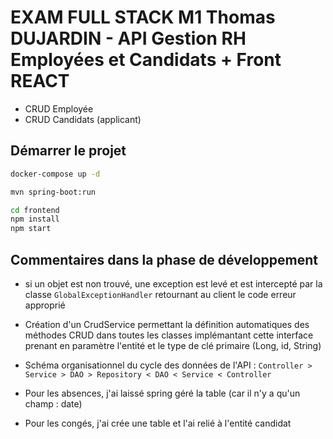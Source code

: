 # EXAM FULL STACK M1 Thomas DUJARDIN - API Gestion RH Employées et Candidats + Front REACT

- CRUD Employée
- CRUD Candidats (applicant)

## Démarrer le projet

```bash
docker-compose up -d
```

```bash
mvn spring-boot:run
```

```bash
cd frontend
npm install
npm start
```

## Commentaires dans la phase de développement
- si un objet est non trouvé, une exception est levé et est intercepté par la classe `GlobalExceptionHandler` retournant au client le code erreur approprié
- Création d'un CrudService permettant la définition automatiques des méthodes CRUD dans toutes les classes implémantant cette interface prenant en paramètre l'entité et le type de clé primaire (Long, id, String)
- Schéma organisationnel du cycle des données de l'API : `Controller > Service > DAO > Repository < DAO < Service < Controller`

- Pour les absences, j'ai laissé spring géré la table (car il n'y a qu'un champ : date)
- Pour les congés, j'ai crée une table et l'ai relié à l'entité candidat
